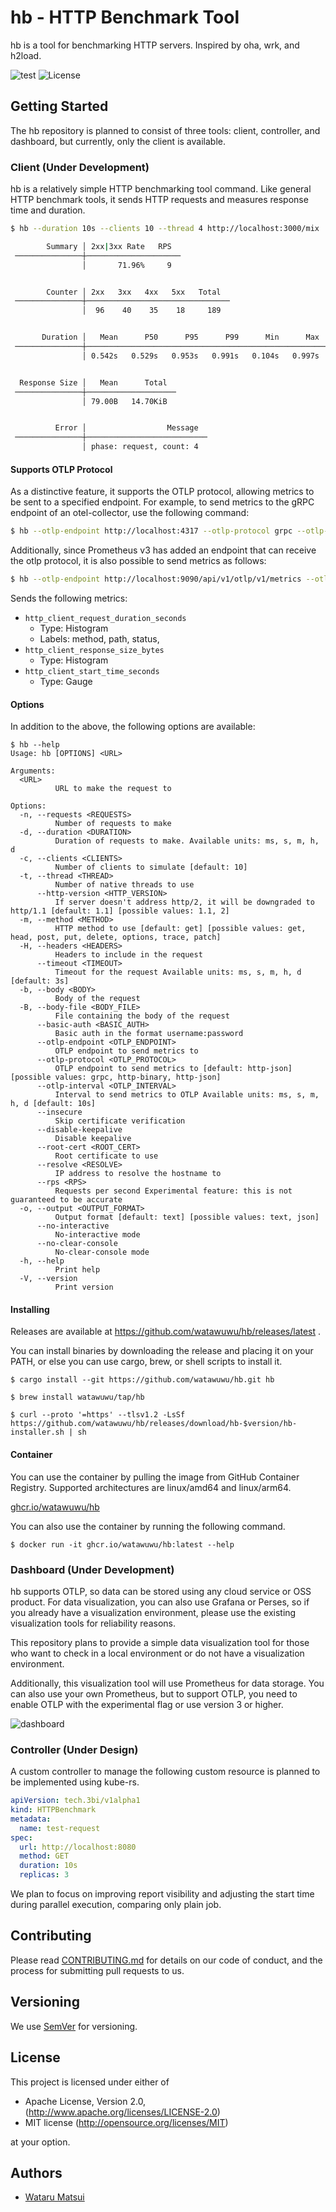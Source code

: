 # hb - HTTP Benchmark Tool

hb is a tool for benchmarking HTTP servers. Inspired by oha, wrk, and h2load.

![test](https://github.com/watawuwu/hb/workflows/Test/badge.svg)
![License](https://img.shields.io/github/license/watawuwu/hb)

## Getting Started

The hb repository is planned to consist of three tools: client, controller, and dashboard, but currently, only the client is available.

### Client (Under Development)

hb is a relatively simple HTTP benchmarking tool command. Like general HTTP benchmark tools, it sends HTTP requests and measures response time and duration.

```sh
$ hb --duration 10s --clients 10 --thread 4 http://localhost:3000/mix

        Summary │ 2xx|3xx Rate   RPS
 ───────────────┼─────────────────────
                │       71.96%     9


        Counter │ 2xx   3xx   4xx   5xx   Total
 ───────────────┼────────────────────────────────
                │  96    40    35    18     189


       Duration │   Mean      P50      P95      P99      Min      Max
 ───────────────┼──────────────────────────────────────────────────────
                │ 0.542s   0.529s   0.953s   0.991s   0.104s   0.997s


  Response Size │   Mean      Total
 ───────────────┼────────────────────
                │ 79.00B   14.70KiB


          Error │                  Message
 ───────────────┼───────────────────────────
                │ phase: request, count: 4
```

#### Supports OTLP Protocol

As a distinctive feature, it supports the OTLP protocol, allowing metrics to be sent to a specified endpoint. For example, to send metrics to the gRPC endpoint of an otel-collector, use the following command:

```sh
$ hb --otlp-endpoint http://localhost:4317 --otlp-protocol grpc --otlp-interval 1s --duration 10s --clients 10 http://localhost:3000
```

Additionally, since Prometheus v3 has added an endpoint that can receive the otlp protocol, it is also possible to send metrics as follows:

```sh
$ hb --otlp-endpoint http://localhost:9090/api/v1/otlp/v1/metrics --otlp-protocol http-json --otlp-interval 1s --duration 10s --clients 10 http://localhost:3000
```

Sends the following metrics:

- `http_client_request_duration_seconds`
  - Type: Histogram
  - Labels: method, path, status,
- `http_client_response_size_bytes`
  - Type: Histogram
- `http_client_start_time_seconds`
  - Type: Gauge

#### Options

In addition to the above, the following options are available:

```
$ hb --help
Usage: hb [OPTIONS] <URL>

Arguments:
  <URL>
          URL to make the request to

Options:
  -n, --requests <REQUESTS>
          Number of requests to make
  -d, --duration <DURATION>
          Duration of requests to make. Available units: ms, s, m, h, d
  -c, --clients <CLIENTS>
          Number of clients to simulate [default: 10]
  -t, --thread <THREAD>
          Number of native threads to use
      --http-version <HTTP_VERSION>
          If server doesn't address http/2, it will be downgraded to http/1.1 [default: 1.1] [possible values: 1.1, 2]
  -m, --method <METHOD>
          HTTP method to use [default: get] [possible values: get, head, post, put, delete, options, trace, patch]
  -H, --headers <HEADERS>
          Headers to include in the request
      --timeout <TIMEOUT>
          Timeout for the request Available units: ms, s, m, h, d [default: 3s]
  -b, --body <BODY>
          Body of the request
  -B, --body-file <BODY_FILE>
          File containing the body of the request
      --basic-auth <BASIC_AUTH>
          Basic auth in the format username:password
      --otlp-endpoint <OTLP_ENDPOINT>
          OTLP endpoint to send metrics to
      --otlp-protocol <OTLP_PROTOCOL>
          OTLP endpoint to send metrics to [default: http-json] [possible values: grpc, http-binary, http-json]
      --otlp-interval <OTLP_INTERVAL>
          Interval to send metrics to OTLP Available units: ms, s, m, h, d [default: 10s]
      --insecure
          Skip certificate verification
      --disable-keepalive
          Disable keepalive
      --root-cert <ROOT_CERT>
          Root certificate to use
      --resolve <RESOLVE>
          IP address to resolve the hostname to
      --rps <RPS>
          Requests per second Experimental feature: this is not guaranteed to be accurate
  -o, --output <OUTPUT_FORMAT>
          Output format [default: text] [possible values: text, json]
      --no-interactive
          No-interactive mode
      --no-clear-console
          No-clear-console mode
  -h, --help
          Print help
  -V, --version
          Print version
```

#### Installing

Releases are available at https://github.com/watawuwu/hb/releases/latest .

You can install binaries by downloading the release and placing it on your PATH, or else you can use cargo, brew, or shell scripts to install it.

```
$ cargo install --git https://github.com/watawuwu/hb.git hb
```

```
$ brew install watawuwu/tap/hb
```

```
$ curl --proto '=https' --tlsv1.2 -LsSf https://github.com/watawuwu/hb/releases/download/hb-$version/hb-installer.sh | sh
```

#### Container

You can use the container by pulling the image from GitHub Container Registry.
Supported architectures are linux/amd64 and linux/arm64.

[ghcr.io/watawuwu/hb](https://github.com/watawuwu/hb/pkgs/container/hb)

You can also use the container by running the following command.

```
$ docker run -it ghcr.io/watawuwu/hb:latest --help
```

### Dashboard (Under Development)

hb supports OTLP, so data can be stored using any cloud service or OSS product.
For data visualization, you can also use Grafana or Perses, so if you already have a visualization environment, please use the existing visualization tools for reliability reasons.

This repository plans to provide a simple data visualization tool for those who want to check in a local environment or do not have a visualization environment.

Additionally, this visualization tool will use Prometheus for data storage. You can also use your own Prometheus, but to support OTLP, you need to enable OTLP with the experimental flag or use version 3 or higher.

![dashboard](./docs/dashboard.png)

### Controller (Under Design)

A custom controller to manage the following custom resource is planned to be implemented using kube-rs.

```yaml
apiVersion: tech.3bi/v1alpha1
kind: HTTPBenchmark
metadata:
  name: test-request
spec:
  url: http://localhost:8080
  method: GET
  duration: 10s
  replicas: 3
```

We plan to focus on improving report visibility and adjusting the start time during parallel execution, comparing only plain job.

## Contributing

Please read [CONTRIBUTING.md](https://gist.github.com/PurpleBooth/b24679402957c63ec426) for details on our code of conduct, and the process for submitting pull requests to us.

## Versioning

We use [SemVer](http://semver.org/) for versioning.

## License

This project is licensed under either of

- Apache License, Version 2.0, (http://www.apache.org/licenses/LICENSE-2.0)
- MIT license (http://opensource.org/licenses/MIT)

at your option.

## Authors

- [Wataru Matsui](watawuwu@3bi.tech)
